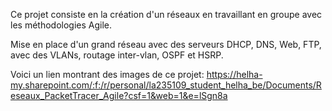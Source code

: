 Ce projet consiste en la création d'un réseaux en travaillant en groupe avec les méthodologies Agile.

Mise en place d'un grand réseau avec des serveurs DHCP, DNS, Web, FTP, avec des VLANs, routage inter-vlan, OSPF et HSRP.

Voici un lien montrant des images de ce projet:
https://helha-my.sharepoint.com/:f:/r/personal/la235109_student_helha_be/Documents/Reseaux_PacketTracer_Agile?csf=1&web=1&e=lSgn8a
